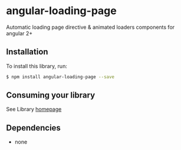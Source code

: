 # angular-loading-page

Automatic loading page directive & animated loaders components for angular 2+

## Installation

To install this library, run:

```bash
$ npm install angular-loading-page --save
```

## Consuming your library

See Library [homepage](https://mika-el.github.io/angular-loading-page/#/)

## Dependencies

* none
